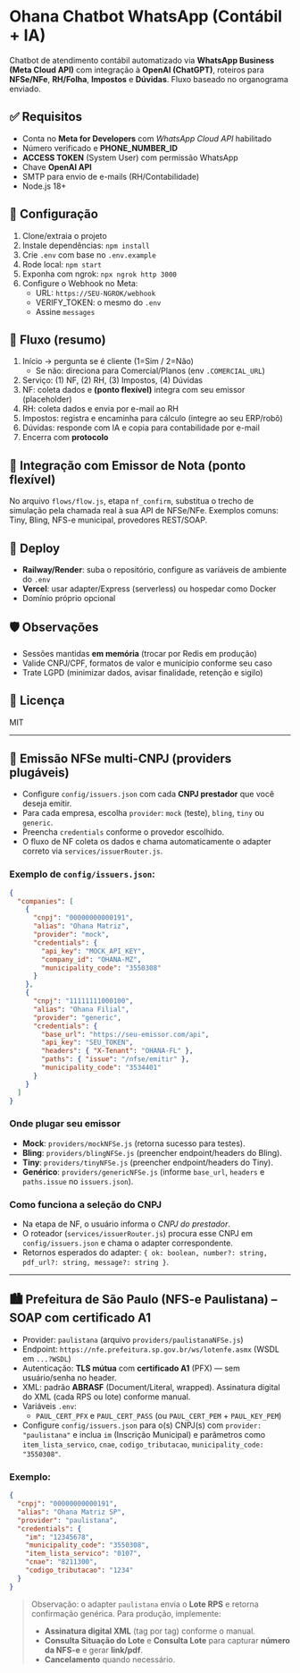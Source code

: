 # Ohana Chatbot WhatsApp (Contábil + IA)

Chatbot de atendimento contábil automatizado via **WhatsApp Business (Meta Cloud API)** com integração à **OpenAI (ChatGPT)**, roteiros para **NFSe/NFe**, **RH/Folha**, **Impostos** e **Dúvidas**. 
Fluxo baseado no organograma enviado.

## ✅ Requisitos
- Conta no **Meta for Developers** com *WhatsApp Cloud API* habilitado
- Número verificado e **PHONE_NUMBER_ID**
- **ACCESS TOKEN** (System User) com permissão WhatsApp
- Chave **OpenAI API**
- SMTP para envio de e-mails (RH/Contabilidade)
- Node.js 18+

## 🔧 Configuração
1. Clone/extraia o projeto
2. Instale dependências: `npm install`
3. Crie `.env` com base no `.env.example`
4. Rode local: `npm start`
5. Exponha com ngrok: `npx ngrok http 3000`
6. Configure o Webhook no Meta:
   - URL: `https://SEU-NGROK/webhook`
   - VERIFY_TOKEN: o mesmo do `.env`
   - Assine `messages`

## 🧭 Fluxo (resumo)
1. Início → pergunta se é cliente (1=Sim / 2=Não)
   - Se não: direciona para Comercial/Planos (env `.COMERCIAL_URL`)
2. Serviço: (1) NF, (2) RH, (3) Impostos, (4) Dúvidas
3. NF: coleta dados e **(ponto flexível)** integra com seu emissor (placeholder)
4. RH: coleta dados e envia por e-mail ao RH
5. Impostos: registra e encaminha para cálculo (integre ao seu ERP/robô)
6. Dúvidas: responde com IA e copia para contabilidade por e-mail
7. Encerra com **protocolo**

## 🧩 Integração com Emissor de Nota (ponto flexível)
No arquivo `flows/flow.js`, etapa `nf_confirm`, substitua o trecho de simulação pela chamada real à sua API de NFSe/NFe. Exemplos comuns: Tiny, Bling, NFS-e municipal, provedores REST/SOAP.

## 🚀 Deploy
- **Railway/Render**: suba o repositório, configure as variáveis de ambiente do `.env`
- **Vercel**: usar adapter/Express (serverless) ou hospedar como Docker
- Domínio próprio opcional

## 🛡️ Observações
- Sessões mantidas **em memória** (trocar por Redis em produção)
- Valide CNPJ/CPF, formatos de valor e município conforme seu caso
- Trate LGPD (minimizar dados, avisar finalidade, retenção e sigilo)

## 📄 Licença
MIT


---
## 🧩 Emissão NFSe multi-CNPJ (providers plugáveis)
- Configure `config/issuers.json` com cada **CNPJ prestador** que você deseja emitir.
- Para cada empresa, escolha `provider`: `mock` (teste), `bling`, `tiny` ou `generic`.
- Preencha `credentials` conforme o provedor escolhido.
- O fluxo de NF coleta os dados e chama automaticamente o adapter correto via `services/issuerRouter.js`.

### Exemplo de `config/issuers.json`:
```json
{
  "companies": [
    {
      "cnpj": "00000000000191",
      "alias": "Ohana Matriz",
      "provider": "mock",
      "credentials": {
        "api_key": "MOCK_API_KEY",
        "company_id": "OHANA-MZ",
        "municipality_code": "3550308"
      }
    },
    {
      "cnpj": "11111111000100",
      "alias": "Ohana Filial",
      "provider": "generic",
      "credentials": {
        "base_url": "https://seu-emissor.com/api",
        "api_key": "SEU_TOKEN",
        "headers": { "X-Tenant": "OHANA-FL" },
        "paths": { "issue": "/nfse/emitir" },
        "municipality_code": "3534401"
      }
    }
  ]
}
```

### Onde plugar seu emissor
- **Mock**: `providers/mockNFSe.js` (retorna sucesso para testes).
- **Bling**: `providers/blingNFSe.js` (preencher endpoint/headers do Bling).
- **Tiny**: `providers/tinyNFSe.js` (preencher endpoint/headers do Tiny).
- **Genérico**: `providers/genericNFSe.js` (informe `base_url`, `headers` e `paths.issue` no `issuers.json`).

### Como funciona a seleção do CNPJ
- Na etapa de NF, o usuário informa o *CNPJ do prestador*.
- O roteador (`services/issuerRouter.js`) procura esse CNPJ em `config/issuers.json` e chama o adapter correspondente.
- Retornos esperados do adapter: `{ ok: boolean, number?: string, pdf_url?: string, message?: string }`.


---
## 🏙️ Prefeitura de São Paulo (NFS-e Paulistana) – SOAP com certificado A1
- Provider: `paulistana` (arquivo `providers/paulistanaNFSe.js`)
- Endpoint: `https://nfe.prefeitura.sp.gov.br/ws/lotenfe.asmx` (WSDL em `...?WSDL`)
- Autenticação: **TLS mútua** com **certificado A1** (PFX) — sem usuário/senha no header.
- XML: padrão **ABRASF** (Document/Literal, wrapped). Assinatura digital do XML (cada RPS ou lote) conforme manual.
- Variáveis `.env`:
  - `PAUL_CERT_PFX` e `PAUL_CERT_PASS` (ou `PAUL_CERT_PEM` + `PAUL_KEY_PEM`)
- Configure `config/issuers.json` para o(s) CNPJ(s) com `provider: "paulistana"` e inclua `im` (Inscrição Municipal) e parâmetros como `item_lista_servico`, `cnae`, `codigo_tributacao`, `municipality_code: "3550308"`.

### Exemplo:
```json
{
  "cnpj": "00000000000191",
  "alias": "Ohana Matriz SP",
  "provider": "paulistana",
  "credentials": {
    "im": "12345678",
    "municipality_code": "3550308",
    "item_lista_servico": "0107",
    "cnae": "8211300",
    "codigo_tributacao": "1234"
  }
}
```

> Observação: o adapter `paulistana` envia o **Lote RPS** e retorna confirmação genérica.
> Para produção, implemente:
> - **Assinatura digital XML** (tag por tag) conforme o manual.
> - **Consulta Situação do Lote** e **Consulta Lote** para capturar **número da NFS-e** e gerar **link/pdf**.
> - **Cancelamento** quando necessário.

